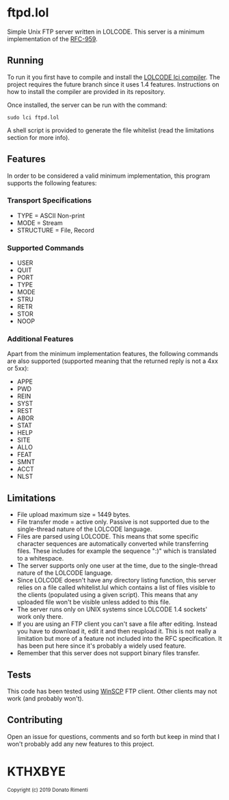 # ftpd.lol
Simple Unix FTP server written in LOLCODE. This server is a minimum implementation of the [RFC-959](https://tools.ietf.org/html/rfc959).

## Running
To run it you first have to compile and install the [LOLCODE lci compiler](https://github.com/justinmeza/lci/tree/future). The project requires the future branch since it uses 1.4 features. Instructions on how to install the compiler are provided in its repository.

Once installed, the server can be run with the command:

    sudo lci ftpd.lol

A shell script is provided to generate the file whitelist (read the limitations section for more info). 

## Features
In order to be considered a valid minimum implementation, this program supports the following features:

### Transport Specifications
- TYPE = ASCII Non-print
- MODE = Stream
- STRUCTURE = File, Record

### Supported Commands
- USER
- QUIT
- PORT
- TYPE
- MODE
- STRU
- RETR
- STOR
- NOOP

### Additional Features
Apart from the minimum implementation features, the following commands are also supported (supported meaning that the returned reply is not a 4xx or 5xx):
 - APPE
 - PWD
 - REIN
 - SYST
 - REST
 - ABOR
 - STAT
 - HELP
 - SITE
 - ALLO
 - FEAT
 - SMNT
 - ACCT
 - NLST

## Limitations
 - File upload maximum size = 1449 bytes.
 - File transfer mode = active only. Passive is not supported due to the single-thread nature of the LOLCODE language.
 - Files are parsed using LOLCODE. This means that some specific character sequences are automatically converted while transferring files. These includes for example the sequence ":)" which is translated to a whitespace.
 - The server supports only one user at the time, due to the single-thread nature of the LOLCODE language.
 - Since LOLCODE doesn't have any directory listing function, this server relies on a file called whitelist.lul which contains a list of files visible to the clients (populated using a given script). This means that any uploaded file won't be visible unless added to this file.
 - The server runs only on UNIX systems since LOLCODE 1.4 sockets' work only there.
 - If you are using an FTP client you can't save a file after editing. Instead you have to download it, edit it and then reupload it. This is not really a limitation but more of a feature not included into the RFC specification. It has been put here since it's probably a widely used feature.
 - Remember that this server does not support binary files transfer.
 
 ## Tests
 This code has been tested using [WinSCP](https://winscp.net/eng/download.php) FTP client. Other clients may not work (and probably won't).
 
 ## Contributing
 Open an issue for questions, comments and so forth but keep in mind that I won't probably add any new features to this project.
 
 # KTHXBYE

<sub>Copyright (c) 2019 Donato Rimenti</sub>
